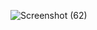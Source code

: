 ![Screenshot (62)](https://github.com/user-attachments/assets/c28b38eb-dee0-4b33-9081-0e6739381335)
